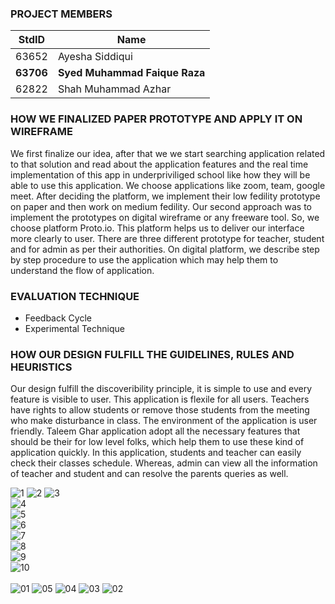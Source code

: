 ### PROJECT MEMBERS
StdID | Name
------------ | -------------
63652 | Ayesha Siddiqui
**63706** | **Syed Muhammad Faique Raza** <!--this is the group leader in bold-->
62822 | Shah Muhammad Azhar
<!-- Replace name and student ids with acutally group member names and ids-->

### HOW WE FINALIZED PAPER PROTOTYPE AND APPLY IT ON WIREFRAME
We first finalize our idea, after that we we start searching application related to that solution and read about the application features and the real time implementation of this app in underpriviliged school like how they will be able to use this application. We choose applications like zoom, team, google meet. After deciding the platform, we implement their low fedility prototype on paper and then work on medium fedility. 
Our second approach was to implement the prototypes on digital wireframe or any freeware tool. So, we choose platform Proto.io. This platform helps us to deliver our interface more clearly to user. There are three different prototype for teacher, student and for admin as per their authorities. On digital platform, we describe step by step procedure to use the application which may help them to understand the flow of application.

### EVALUATION TECHNIQUE 

* Feedback Cycle
* Experimental Technique

### HOW OUR DESIGN FULFILL THE GUIDELINES, RULES AND HEURISTICS
Our design fulfill the discoveribility principle, it is simple to use and every feature is visible to user. This application is flexile for all users. Teachers have rights to allow students or remove those students from the meeting who make disturbance in class. The environment of the application is user friendly. Taleem Ghar application adopt all the necessary features that should be their for low level folks, which help them to use these kind of application quickly. In this application, students and teacher can easily check their classes schedule. Whereas, admin can view all the information of teacher and student and can resolve the parents queries as well. 

![1](https://user-images.githubusercontent.com/61629843/147946339-1ae96ef6-b053-4d43-b85e-8a3082ce86d2.PNG) 
![2](https://user-images.githubusercontent.com/61629843/147946378-2ec9ca48-693f-4fb0-8432-b2abbbe1f186.PNG)
![3](https://user-images.githubusercontent.com/61629843/147946398-32ac738d-29a3-419c-9c1f-fc507f287bb5.PNG)<br/>
![4](https://user-images.githubusercontent.com/61629843/147946405-7d6f2a47-70d4-44ca-9a17-987a61173cc1.PNG)<br/>
![5](https://user-images.githubusercontent.com/61629843/147947024-01e0db4c-b82d-42c9-a141-72f417cfc4e1.PNG)<br/>
![6](https://user-images.githubusercontent.com/61629843/147947032-a3538460-cecf-4065-9df8-6e8abe2c7333.PNG)<br/>
![7](https://user-images.githubusercontent.com/61629843/147947036-1402efad-1e50-41d3-97df-f778a650bd85.PNG)<br/>
![8](https://user-images.githubusercontent.com/61629843/147947041-5085c6c8-6a94-42e1-9efc-aea6ee5f05ea.PNG)<br/>
![9](https://user-images.githubusercontent.com/61629843/147947059-5cd5a796-3828-4fd6-9ecf-36754aab571b.PNG)<br/>
![10](https://user-images.githubusercontent.com/61629843/147947065-204015f7-e80d-49ee-bee0-df67e0ee9851.PNG)<br/>
<br/>
![01](https://user-images.githubusercontent.com/39101501/147947366-8d7ebc8e-5223-4d9a-9582-8e7019245d53.PNG)
![05](https://user-images.githubusercontent.com/39101501/147947370-c0fbe6cb-6383-4573-99b8-7f1ce433aedf.PNG)
![04](https://user-images.githubusercontent.com/39101501/147947371-903c6d80-fad1-43be-ad5d-64ee290b10e9.PNG)
![03](https://user-images.githubusercontent.com/39101501/147947374-c5c57931-e3ce-48da-9051-c707eaf6fff4.PNG)
![02](https://user-images.githubusercontent.com/39101501/147947379-1433444c-defd-4532-9e69-1c821e551cb1.PNG)
